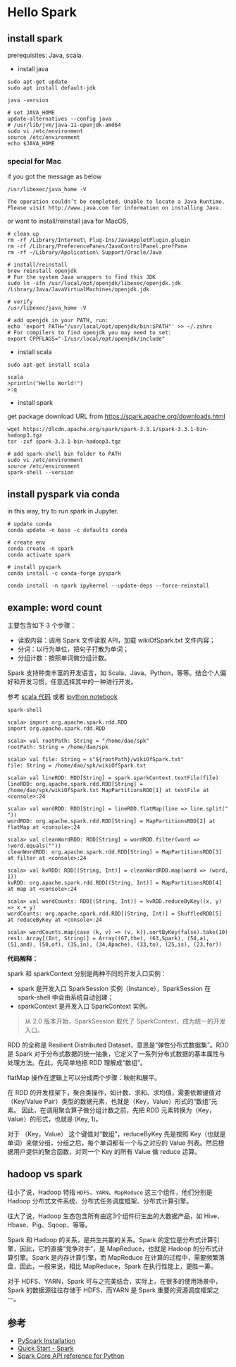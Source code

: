 # Hello Spark

## install spark

prerequisites: Java, scala.

- install java

```shell
sudo apt-get update
sudo apt install default-jdk

java -version

# set JAVA_HOME
update-alternatives --config java
# /usr/lib/jvm/java-11-openjdk-amd64
sudo vi /etc/environment
source /etc/environment
echo $JAVA_HOME
```

### special for Mac

if you got the message as below

```
/usr/libexec/java_home -V

The operation couldn’t be completed. Unable to locate a Java Runtime.
Please visit http://www.java.com for information on installing Java.
```

or want to install/reinstall java for MacOS,

```shell
# clean up
rm -rf /Library/Internet\ Plug-Ins/JavaAppletPlugin.plugin
rm -rf /Library/PreferencePanes/JavaControlPanel.prefPane
rm -rf ~/Library/Application\ Support/Oracle/Java

# install/reinstall
brew reinstall openjdk
# For the system Java wrappers to find this JDK
sudo ln -sfn /usr/local/opt/openjdk/libexec/openjdk.jdk /Library/Java/JavaVirtualMachines/openjdk.jdk

# verify
/usr/libexec/java_home -V

# add openjdk in your PATH, run:
echo 'export PATH="/usr/local/opt/openjdk/bin:$PATH"' >> ~/.zshrc
# For compilers to find openjdk you may need to set:
export CPPFLAGS="-I/usr/local/opt/openjdk/include"
```

- install scala

```shell
sudo apt-get install scala

scala
>println("Hello World!")
>:q
```

- install spark

get package download URL from https://spark.apache.org/downloads.html

```shell
wget https://dlcdn.apache.org/spark/spark-3.3.1/spark-3.3.1-bin-hadoop3.tgz
tar -zxf spark-3.3.1-bin-hadoop3.tgz

# add spark-shell bin folder to PATH
sudo vi /etc/environment
source /etc/environment
spark-shell --version
```

## install pyspark via conda

in this way, try to run spark in Jupyter.

```shell
# update conda
conda update -n base -c defaults conda

# create env
conda create -n spark
conda activate spark

# install pyspark
conda install -c conda-forge pyspark

conda install -n spark ipykernel --update-deps --force-reinstall
```

## example: word count

主要包含如下 3 个步骤：

- 读取内容：调用 Spark 文件读取 API，加载 wikiOfSpark.txt 文件内容；
- 分词：以行为单位，把句子打散为单词；
- 分组计数：按照单词做分组计数。

Spark 支持种类丰富的开发语言，如 Scala、Java、Python，等等。结合个人偏好和开发习惯，任意选择其中的一种进行开发。

参考 [scala 代码](./src/c01/word-count.scala) 或者 [ipython notebook](./src/c01/word-count.ipynb)

```shell
spark-shell

scala> import org.apache.spark.rdd.RDD
import org.apache.spark.rdd.RDD

scala> val rootPath: String = "/home/dao/spk"
rootPath: String = /home/dao/spk

scala> val file: String = s"${rootPath}/wikiOfSpark.txt"
file: String = /home/dao/spk/wikiOfSpark.txt

scala> val lineRDD: RDD[String] = spark.sparkContext.textFile(file)
lineRDD: org.apache.spark.rdd.RDD[String] = /home/dao/spk/wikiOfSpark.txt MapPartitionsRDD[1] at textFile at <console>:24

scala> val wordRDD: RDD[String] = lineRDD.flatMap(line => line.split(" "))
wordRDD: org.apache.spark.rdd.RDD[String] = MapPartitionsRDD[2] at flatMap at <console>:24

scala> val cleanWordRDD: RDD[String] = wordRDD.filter(word => !word.equals(""))
cleanWordRDD: org.apache.spark.rdd.RDD[String] = MapPartitionsRDD[3] at filter at <console>:24

scala> val kvRDD: RDD[(String, Int)] = cleanWordRDD.map(word => (word, 1))
kvRDD: org.apache.spark.rdd.RDD[(String, Int)] = MapPartitionsRDD[4] at map at <console>:24

scala> val wordCounts: RDD[(String, Int)] = kvRDD.reduceByKey((x, y) => x + y)
wordCounts: org.apache.spark.rdd.RDD[(String, Int)] = ShuffledRDD[5] at reduceByKey at <console>:24

scala> wordCounts.map{case (k, v) => (v, k)}.sortByKey(false).take(10)
res1: Array[(Int, String)] = Array((67,the), (63,Spark), (54,a), (51,and), (50,of), (35,in), (34,Apache), (33,to), (25,is), (23,for))
```

**代码解释：**

spark 和 sparkContext 分别是两种不同的开发入口实例：
- spark 是开发入口 SparkSession 实例（Instance），SparkSession 在 spark-shell 中会由系统自动创建；
- sparkContext 是开发入口 SparkContext 实例。

>从 2.0 版本开始，SparkSession 取代了 SparkContext，成为统一的开发入口。

RDD 的全称是 Resilient Distributed Dataset，意思是“弹性分布式数据集”。RDD 是 Spark 对于分布式数据的统一抽象，它定义了一系列分布式数据的基本属性与处理方法。在此，先简单地把 RDD 理解成“数组”。

flatMap 操作在逻辑上可以分成两个步骤：映射和展平。

在 RDD 的开发框架下，聚合类操作，如计数、求和、求均值，需要依赖键值对（Key/Value Pair）类型的数据元素，也就是（Key，Value）形式的“数组”元素。
因此，在调用聚合算子做分组计数之前，先把 RDD 元素转换为（Key，Value）的形式，也就是 (Key, 1)。

对于 （Key，Value） 这个键值对“数组”，reduceByKey 先是按照 Key（也就是单词）来做分组，分组之后，每个单词都有一个与之对应的 Value 列表。然后根据用户提供的聚合函数，对同一个 Key 的所有 Value 做 reduce 运算。

## hadoop vs spark

往小了说，Hadoop 特指 `HDFS`、`YARN`、`MapReduce` 这三个组件，他们分别是 Hadoop 分布式文件系统、分布式任务调度框架、分布式计算引擎。

往大了说，Hadoop 生态包含所有由这3个组件衍生出的大数据产品，如 Hive、Hbase、Pig、Sqoop，等等。

Spark 和 Hadoop 的关系，是共生共赢的关系。Spark 的定位是分布式计算引擎，因此，它的直接“竞争对手”，是 MapReduce，也就是 Hadoop 的分布式计算引擎。Spark 是内存计算引擎，而 MapReduce 在计算的过程中，需要频繁落盘，因此，一般来说，相比 MapReduce，Spark 在执行性能上，更胜一筹。

对于 HDFS、YARN，Spark 可与之完美结合，实际上，在很多的使用场景中，Spark 的数据源往往存储于 HDFS，而YARN 是 Spark 重要的资源调度框架之一。

## 参考

- [PySpark Installation](https://spark.apache.org/docs/latest/api/python/getting_started/install.html#python-version-supported)
- [Quick Start - Spark](https://spark.apache.org/docs/latest/quick-start.html)
- [Spark Core API reference for Python](https://spark.apache.org/docs/latest/api/python/reference/pyspark.html#rdd-apis)

